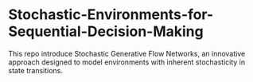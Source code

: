 # Stochastic-Environments-for-Sequential-Decision-Making
This repo introduce Stochastic Generative Flow Networks, an innovative approach designed to model environments with inherent stochasticity in state transitions.

